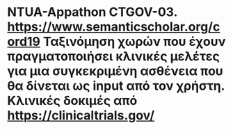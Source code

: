 # NTUA-Appathon CTGOV-03. https://www.semanticscholar.org/cord19 Ταξινόμηση χωρών που έχουν πραγματοποιήσει κλινικές μελέτες για μια συγκεκριμένη ασθένεια που θα δίνεται ως input από τον χρήστη. Κλινικές δοκιμές από https://clinicaltrials.gov/
